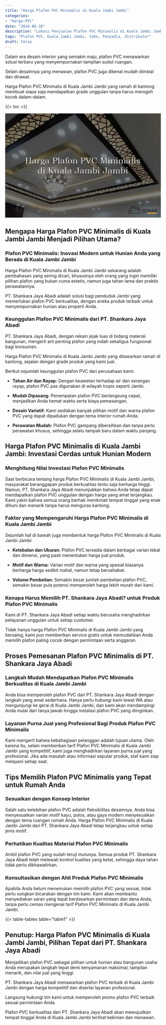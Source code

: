 ```yaml
---
title: "Harga Plafon PVC Minimalis di Kuala Jambi Jambi"
categories: 
- "Harga-PVC"
date: "2024-08-30"
description: "Lokasi Penjualan Plafon PVC Minimalis di Kuala Jambi Jambi untuk hunian, kantor, dan toko. Produk berkualitas, variasi motif, pilihan warna menarik, dengan servis instalasi oleh tim berpengalaman dan jaminan resmi!|Servis distribusi Plafon PVC Minimalis di Kuala Jambi Jambi untuk kebutuhan rumah, office, atau ritel, dengan material unggulan dan instalasi oleh tenaga ahli profesional serta garansi resmi.|Alternatif Plafon PVC Minimalis di Kuala Jambi Jambi yang terbukti bagi tempat tinggal, office, serta gerai, dengan panel berkualitas dan instalasi dikerjakan oleh tenaga ahli ahli dan garansi resmi.|Distribusi Plafon PVC Minimalis di Kuala Jambi Jambi bagi tempat tinggal, kantor, dan gerai, dengan material unggulan dan pemasangan oleh tim profesional, disertai dengan garansi resmi.}"
tags: "Plafon PVC, Kuala Jambi Jambi, toko, Penyedia, distributor"
draft: false
---
```


Dalam era desain interior yang semakin maju, plafon PVC menawarkan solusi terbaru yang menyempurnakan tampilan sudut ruangan.

Selain desainnya yang menawan, plafon PVC juga dikenal mudah diinstal dan dirawat.

Harga Plafon PVC Minimalis di Kuala Jambi Jambi yang ramah di kantong membuat siapa saja mendapatkan grade unggulan tanpa harus merogoh kocek dalam-dalam.

{{< toc >}}

![Harga Plafon PVC Minimalis di Kuala Jambi Jambi](/images/Harga-PVC/Harga-Plafon-PVC-Minimalis-di-Kuala-Jambi-Jambi.png)


## Mengapa Harga Plafon PVC Minimalis di Kuala Jambi Jambi Menjadi Pilihan Utama?

### Plafon PVC Minimalis: Inovasi Modern untuk Hunian Anda yang Berada di Kuala Jambi Jambi

Harga Plafon PVC Minimalis di Kuala Jambi Jambi sekarang adalah pembahasan yang sering dicari, khususnya oleh orang yang ingin memiliki pilihan plafon yang bukan cuma estetis, namun juga tahan lama dan praktis perawatannya.

PT. Shankara Jaya Abadi adalah solusi bagi penduduk Jambi yang memerlukan plafon PVC berkualitas, dengan aneka produk terbaik untuk menyempurnakan hunian atau properti Anda.

### Keunggulan Plafon PVC Minimalis dari PT. Shankara Jaya Abadi

PT. Shankara Jaya Abadi, dengan rekam jejak luas di bidang material bangunan, mengerti arti penting plafon yang indah sekaligus fungsional bagi konsumen.

Harga Plafon PVC Minimalis di Kuala Jambi Jambi yang ditawarkan ramah di kantong, sejalan dengan grade produk yang kami jual.

Berikut sejumlah keunggulan plafon PVC dari perusahaan kami:

- **Tahan Air dan Rayap:** Dengan keawetan terhadap air dan serangan rayap, plafon PVC pas digunakan di wilayah tropis seperti Jambi.

- **Mudah Dipasang:** Penempatan plafon PVC berlangsung cepat, menjadikan Anda hemat waktu serta biaya pemasangan.

- **Desain Variatif:** Kami sediakan banyak pilihan motif dan warna plafon PVC yang dapat dipadukan dengan tema interior rumah Anda.

- **Perawatan Mudah:** Plafon PVC gampang dibersihkan dan tanpa perlu perawatan khusus, sehingga selalu tampak baru dalam waktu panjang.

## Harga Plafon PVC Minimalis di Kuala Jambi Jambi: Investasi Cerdas untuk Hunian Modern

### Menghitung Nilai Investasi Plafon PVC Minimalis

Saat berbicara tentang harga Plafon PVC Minimalis di Kuala Jambi Jambi, masyarakat beranggapan produk berkualitas tentu saja berharga tinggi. Namun, PT. Shankara Jaya Abadi menunjukkan bahwa Anda tetap dapat mendapatkan plafon PVC unggulan dengan harga yang amat terjangkau. Kami yakin bahwa semua orang berhak menikmati tempat tinggal yang enak dihuni dan menarik tanpa harus menguras kantong.

### Faktor yang Mempengaruhi Harga Plafon PVC Minimalis di Kuala Jambi Jambi

Sejumlah hal di bawah juga membentuk harga Plafon PVC Minimalis di Kuala Jambi Jambi:

- **Ketebalan dan Ukuran:** Plafon PVC tersedia dalam berbagai varian tebal dan dimensi, yang pasti menentukan harga jual produk.

- **Motif dan Warna:** Varian motif dan warna yang spesial biasanya berharga harga sedikit mahal, namun tetap bersahabat.

- **Volume Pembelian:** Semakin besar jumlah pembelian plafon PVC, semakin besar pula potensi memperoleh harga lebih murah dari kami.

### Kenapa Harus Memilih PT. Shankara Jaya Abadi? untuk Produk Plafon PVC Minimalis

Kami di PT. Shankara Jaya Abadi setiap waktu berusaha menghadirkan pelayanan unggulan untuk setiap customer.

Tidak hanya harga Plafon PVC Minimalis di Kuala Jambi Jambi yang bersaing, kami pun memberikan service gratis untuk memudahkan Anda memilih plafon paling cocok dengan permintaan serta anggaran.

## Proses Pemesanan Plafon PVC Minimalis di PT. Shankara Jaya Abadi

### Langkah Mudah Mendapatkan Plafon PVC Minimalis Berkualitas di Kuala Jambi Jambi

Anda bisa memperoleh plafon PVC dari PT. Shankara Jaya Abadi dengan langkah yang amat sederhana. Hanya perlu hubungi kami lewat WA atau mengunjungi ke gerai di Kuala Jambi Jambi, dan kami akan mendampingi Anda mulai dari tanya jawab hingga instalasi plafon PVC yang diinginkan.

### Layanan Purna Jual yang Profesional Bagi Produk Plafon PVC Minimalis

Kami mengerti bahwa kebahagiaan pelanggan adalah tujuan utama. Oleh karena itu, selain memberikan tarif Plafon PVC Minimalis di Kuala Jambi Jambi yang kompetitif, kami juga menghadirkan layanan purna jual yang profesional. Jika ada masalah atau informasi seputar produk, staf kami siap melayani setiap saat.

## Tips Memilih Plafon PVC Minimalis yang Tepat untuk Rumah Anda

### Sesuaikan dengan Konsep Interior

Salah satu kelebihan plafon PVC adalah fleksibilitas desainnya. Anda bisa menyesuaikan varian motif kayu, polos, atau gaya modern menyesuaikan dengan tema ruangan rumah Anda. Harga Plafon PVC Minimalis di Kuala Jambi Jambi dari PT. Shankara Jaya Abadi tetap terjangkau untuk setiap jenis motif.

### Perhatikan Kualitas Material Plafon PVC Minimalis

Ambil plafon PVC yang sudah teruji mutunya. Semua produk PT. Shankara Jaya Abadi telah melewati kontrol kualitas yang ketat, sehingga daya tahan tidak perlu dikhawatirkan.

### Konsultasikan dengan Ahli Produk Plafon PVC Minimalis

Apabila Anda belum menemukan memilih plafon PVC yang sesuai, tidak perlu sungkan bicarakan dengan tim kami. Kami akan membantu menyediakan saran yang tepat berdasarkan permintaan dan dana Anda, tanpa perlu cemas mengenai tarif Plafon PVC Minimalis di Kuala Jambi Jambi.

{{< table-tables table="table1" >}}

## Penutup: Harga Plafon PVC Minimalis di Kuala Jambi Jambi, Pilihan Tepat dari PT. Shankara Jaya Abadi

Menjadikan plafon PVC sebagai pilihan untuk hunian atau bangunan usaha Anda merupakan langkah tepat demi kenyamanan maksimal, tampilan menarik, dan nilai jual yang tinggi.

PT. Shankara Jaya Abadi menawarkan plafon PVC terbaik di Kuala Jambi Jambi dengan harga kompetitif dan disertai layanan profesional.

Langsung hubungi tim kami untuk memperoleh promo plafon PVC terbaik sesuai permintaan Anda.

Plafon PVC berkualitas dari PT. Shankara Jaya Abadi akan mewujudkan tempat tinggal Anda di Kuala Jambi Jambi terlihat kekinian dan menawan.